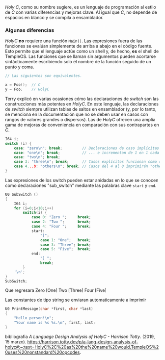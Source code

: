 _Holy C_, como su nombre sugiere, es un lenguaje de programación al estilo de _C_ con varias diferencias y mejoras clave. Al igual que _C_, no depende de espacios en blanco y se compila a ensamblador.

### Algunas diferencias

_HolyC_ **no** requiere una función `Main()`. Las expresiones fuera de las funciones se evalúan simplemente de arriba a abajo en el código fuente. Esto permite que el lenguaje actúe como un shell y, de hecho, **es** el shell de TempleOS. Las funciones que se llaman sin argumentos pueden acortarse sintácticamente escribiendo solo el nombre de la función seguido de un punto y coma.

```c
// Las siguientes son equivalentes.

x = Foo();  // C
y = Foo;    // HolyC

```

Terry explicó en varias ocasiones cómo las declaraciones de _switch_ son las construcciones más potentes en _HolyC_. En este lenguaje, las declaraciones de _switch_ siempre utilizan tablas de saltos en ensamblador (y, por lo tanto, se menciona en la documentación que no se deben usar en casos con rangos de valores grandes o dispersos). Las de _HolyC_ ofrecen una amplia gama de mejoras de conveniencia en comparación con sus contrapartes en _C_.

```c
I64 i;
switch (i) {
    case: "zero\n"; break;         // Declaraciones de caso implícitas comienzan en 0
    case: "one\n"; break;          // ... e incrementan de 1 en 1 cada vez.
    case: "two\n"; break;
    case 3: "three\n"; break;      // Casos explícitos funcionan como se esperaría.
    case 4...8: "others\n"; break; // Casos del 4 al 8 imprimirán "others\n".
}
```

Las expresiones de los switch pueden estar anidadas en lo que se conocen como declaraciones "sub_switch" mediante las palabras clave `start` y `end`.

```c
U0 SubSwitch ()
{
    I64 i;
    for (i=0;i<10;i++)
        switch(i) {
            case 0: "Zero ";     break;
            case 2: "Two ";      break;
            case 4: "Four ";     break;
            start:
                "[";
                case 1: "One";   break;
                case 3: "Three"; break;
                case 5: "Five";  break;
            end:
                "] ";
                break;
        }
    '\n';
}
SubSwitch;
```

Que regresara Zero [One] Two [Three] Four [Five]

Las constantes de tipo string se enviaran automaticamente a imprimir

```c
U0 PrintMessage(char *first, char *last)
{
    "Hello person!\n";
    "Your name is %s %s.\n", first, last;
}
```

bibliografia
_A Language Design Analysis of HolyC - Harrison Totty_. (2019, 15 marzo). https://harrison.totty.dev/p/a-lang-design-analysis-of-holyc#:~:text=HolyC%2C%20as%20the%20name%20would,TempleOS%20uses%20nonstandard%20opcodes.